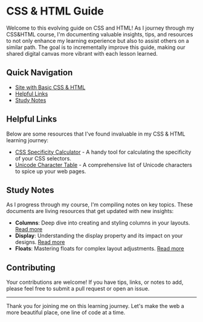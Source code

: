 # CSS & HTML Guide

Welcome to this evolving guide on CSS and HTML! As I journey through my CSS&HTML course, I'm documenting valuable insights, tips, and resources to not only enhance my learning experience but also to assist others on a similar path. The goal is to incrementally improve this guide, making our shared digital canvas more vibrant with each lesson learned.

## Quick Navigation

- [Site with Basic CSS & HTML](https://fawkesguyd.github.io/)
- [Helpful Links](#helpful-links)
- [Study Notes](#study-notes)

## Helpful Links

Below are some resources that I've found invaluable in my CSS & HTML learning journey:

- [CSS Specificity Calculator](https://specificity.keegan.st/) - A handy tool for calculating the specificity of your CSS selectors.
- [Unicode Character Table](https://symbl.cc/en/unicode-table/) - A comprehensive list of Unicode characters to spice up your web pages.

## Study Notes

As I progress through my course, I'm compiling notes on key topics. These documents are living resources that get updated with new insights:

- **Columns**: Deep dive into creating and styling columns in your layouts. [Read more](/chapter4_columns/en_columns_doc.md)
- **Display**: Understanding the display property and its impact on your designs. [Read more](/chapter2_display/en_display_doc.md)
- **Floats**: Mastering floats for complex layout adjustments. [Read more](/chapter3_floats/en_floats_doc.md)

## Contributing

Your contributions are welcome! If you have tips, links, or notes to add, please feel free to submit a pull request or open an issue.

---

Thank you for joining me on this learning journey. Let's make the web a more beautiful place, one line of code at a time.
